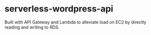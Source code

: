 # serverless-wordpress-api
Built with API Gateway and Lambda to alleviate load on EC2 by directly reading and writing to RDS.
